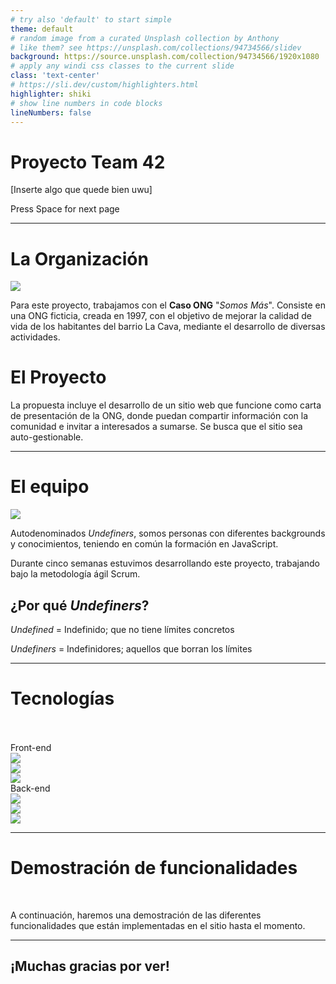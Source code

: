 ```yaml
---
# try also 'default' to start simple
theme: default
# random image from a curated Unsplash collection by Anthony
# like them? see https://unsplash.com/collections/94734566/slidev
background: https://source.unsplash.com/collection/94734566/1920x1080
# apply any windi css classes to the current slide
class: 'text-center'
# https://sli.dev/custom/highlighters.html
highlighter: shiki
# show line numbers in code blocks
lineNumbers: false
---
```


# Proyecto Team 42

[Inserte algo que quede bien uwu]

<div class="pt-12">
  <span @click="$slidev.nav.next" class="px-2 py-1 rounded cursor-pointer" hover="bg-white bg-opacity-10">
    Press Space for next page <carbon:arrow-right class="inline"/>
  </span>
</div>


<!--
The last comment block of each slide will be treated as slide notes. It will be visible and editable in Presenter Mode along with the slide. [Read more in the docs](https://sli.dev/guide/syntax.html#notes)
-->

---

# La Organización
<img src="/assets/logosomos.png" class="float-right h-40 rounded shadow bg-white" />

Para este proyecto, trabajamos con el **Caso ONG** "*Somos Más*". Consiste en una ONG ficticia, creada en 1997, con el objetivo de mejorar la calidad de vida de los habitantes del barrio La Cava, mediante el desarrollo de diversas actividades.


# El Proyecto
La propuesta incluye el desarrollo de un sitio web que funcione como carta de presentación de la ONG, donde puedan compartir información con la comunidad e invitar a interesados a sumarse. Se busca que el sitio sea auto-gestionable.


<!--
You can have `style` tag in markdown to override the style for the current page.
Learn more: https://sli.dev/guide/syntax#embedded-styles
-->

---

# El equipo
<img src="/assets/undefiners.png" class="float-right h-40 rounded shadow" />

Autodenominados *Undefiners*, somos personas con diferentes backgrounds y conocimientos, teniendo en común la formación en JavaScript.

Durante cinco semanas estuvimos desarrollando este proyecto, trabajando bajo la metodología ágil Scrum.

## ¿Por qué *Undefiners*?
*Undefined* = Indefinido; que no tiene límites concretos

*Undefiners* = Indefinidores; aquellos que borran los límites

---

# Tecnologías

<br />
<br />

<div class="grid grid-cols-4 gap-8">
  <div class="text-2xl font-bold mt-3">Front-end</div>
  <div>
    <img src="/assets/logos/react.png" class="h-15" />
  </div>
  <div class="relative bottom-2">
    <img src="/assets/logos/redux-logo-light.png" class="h-20" />
  </div>
  <div>
    <img src="/assets/logos/material-ui-logo.svg" class="h-16" />
  </div>

  <div class="text-2xl font-bold mt-3">Back-end</div>
  <div>
    <img src="/assets/logos/nodejs-logo-white.svg" class="h-18" />
  </div>
  <div>
    <img src="/assets/logos/express.png" class="h-13" />
  </div>
  <div>
    <img src="/assets/logos/sequelize.png" class="h-14" />
  </div>
</div>

---

# Demostración de funcionalidades

<br />

A continuación, haremos una demostración de las diferentes funcionalidades que están implementadas en el sitio hasta el momento.

---

<div style="height: 100%" class="flex flex-col justify-center align-center items-center content-center self-center">
  <h2 style="text-2xl">¡Muchas gracias por ver!</h2>
</div>
